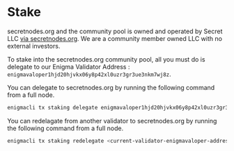 # Stake

secretnodes.org and the community pool is owned and operated by Secret LLC [via secretnodes.org](https://chat.secret.foundation). We are a community member owned LLC with no external investors.

To stake into the secretnodes.org community pool, all you must do is delegate to our Enigma Validator Address : `enigmavaloper1hjd20hjvkx06y8p42xl0uzr3gr3ue3nkm7wj8z`.

You can delegate to secretnodes.org by running the following command from a full node.

```bash
enigmacli tx staking delegate enigmavaloper1hjd20hjvkx06y8p42xl0uzr3gr3ue3nkm7wj8z <amountToBond>uscrt --from <delegator-Key-Name>  --gas auto
```

You can redelagate from another validator to secretnodes.org by running the following command from a full node.

```bash
enigmacli tx staking redelegate <current-validator-enigmavaloper-address> enigmavaloper1hjd20hjvkx06y8p42xl0uzr3gr3ue3nkm7wj8z <amount>uscrt --from <delegator-Key-Name> --gas auto
```